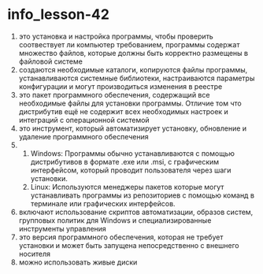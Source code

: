 # info_lesson-42
1. это установка и настройка программы, чтобы проверить соотвествует ли компьютер требованием, программы содержат множество файлов, которые должны быть корректно размещены в файловой системе
2. создаются необходимые каталоги, копируются файлы программы, устанавливаются системные библиотеки, настраиваются параметры конфигурации и могут производиться изменения в реестре
3. это пакет программного обеспечения, содержащий все необходимые файлы для установки программы. Отличие том что дистрибутив ещё не содержит всех необходимых настроек и интеграций с операционной системой
4. это инструмент, который автоматизирует установку, обновление и удаление программного обеспечения
5. 1) Windows: Программы обычно устанавливаются с помощью дистрибутивов в формате .exe или .msi, с графическим интерфейсом, который проводит пользователя через шаги установки.
   2) Linux: Используются менеджеры пакетов которые могут устанавливать программы из репозиториев с помощью команд в терминале или графических интерфейсов.
6. включают использование скриптов автоматизации, образов систем, групповых политик для Windows и специализированные инструменты управления
7. это версия программного обеспечения, которая не требует установки и может быть запущена непосредственно с внешнего носителя
8. можно использовать живые диски 
